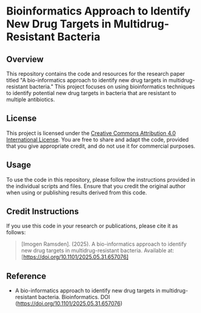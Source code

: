 # Bioinformatics Approach to Identify New Drug Targets in Multidrug-Resistant Bacteria

## Overview
This repository contains the code and resources for the research paper titled "A bio-informatics approach to identify new drug targets in multidrug-resistant bacteria." This project focuses on using bioinformatics techniques to identify potential new drug targets in bacteria that are resistant to multiple antibiotics.

## License
This project is licensed under the [Creative Commons Attribution 4.0 International License](http://creativecommons.org/licenses/by/4.0/). You are free to share and adapt the code, provided that you give appropriate credit, and do not use it for commercial purposes.

## Usage
To use the code in this repository, please follow the instructions provided in the individual scripts and files. Ensure that you credit the original author when using or publishing results derived from this code.

## Credit Instructions
If you use this code in your research or publications, please cite it as follows:
> [Imogen Ramsden]. (2025). A bio-informatics approach to identify new drug targets in multidrug-resistant bacteria. Available at: [https://doi.org/10.1101/2025.05.31.657076]


## Reference
- A bio-informatics approach to identify new drug targets in multidrug-resistant bacteria. Bioinformatics. DOI (https://doi.org/10.1101/2025.05.31.657076)